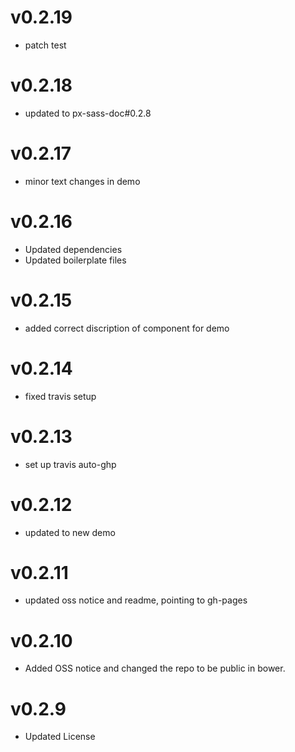 
v0.2.19
==================
* patch test

v0.2.18
==============================
* updated to px-sass-doc#0.2.8

v0.2.17
==============================
* minor text changes in demo

v0.2.16
==============================
* Updated dependencies
* Updated boilerplate files

v0.2.15
==============================
* added correct discription of component for demo

v0.2.14
==============================
* fixed travis setup

v0.2.13
==============================
* set up travis auto-ghp

v0.2.12
==============================
* updated to new demo

v0.2.11
==============================
* updated oss notice and readme, pointing to gh-pages

v0.2.10
==============================
* Added OSS notice and changed the repo to be public in bower.

v0.2.9
========================
* Updated License
